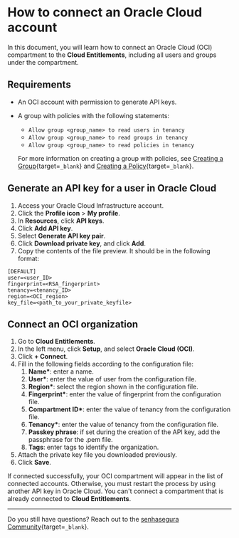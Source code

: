 # How to connect an Oracle Cloud account

In this document, you will learn how to connect an Oracle Cloud (OCI) compartment to the **Cloud Entitlements**, including all users and groups under the compartment.

## Requirements

* An OCI account with permission to generate API keys.  
* A group with policies with the following statements:  
    * `Allow group <group_name> to read users in tenancy`  
    * `Allow group <group_name> to read groups in tenancy`  
    * `Allow group <group_name> to read policies in tenancy`
    
    For more information on creating a group with policies, see [Creating a Group](https://docs.oracle.com/en-us/iaas/Content/Identity/groups/create-groups.htm){target=`_blank`} and [Creating a Policy](https://docs.oracle.com/en-us/iaas/Content/Identity/policymgmt/managingpolicies_topic-To_create_a_policy.htm){target=`_blank`}.

## Generate an API key for a user in Oracle Cloud

1. Access your Oracle Cloud Infrastructure account.  
2. Click the **Profile icon** > **My profile**.  
3. In **Resources**, click **API keys**.  
4. Click **Add API key**.  
5. Select **Generate API key pair**.  
6. Click **Download private key**, and click **Add**.  
7. Copy the contents of the file preview. It should be in the following format:

```
[DEFAULT]
user=<user_ID>
fingerprint=<RSA_fingerprint>
tenancy=<tenancy_ID>
region=<OCI_region>
key_file=<path_to_your_private_keyfile>
```

## Connect an OCI organization

1. Go to **Cloud Entitlements**.  
2. In the left menu, click **Setup**, and select **Oracle Cloud (OCI)**.  
3. Click **\+ Connect**.  
4. Fill in the following fields according to the configuration file:  
   1. **Name\***: enter a name.  
   2. **User\***: enter the value of user from the configuration file.  
   3. **Region\***: select the region shown in the configuration file.  
   4. **Fingerprint\***: enter the value of fingerprint from the configuration file.  
   5. **Compartment ID\***: enter the value of tenancy from the configuration file.  
   6. **Tenancy\***: enter the value of tenancy from the configuration file.  
   7. **Passkey phrase**: if set during the creation of the API key, add the passphrase for the .pem file.  
   8. **Tags**: enter tags to identify the organization.  
5. Attach the private key file you downloaded previously.  
6. Click **Save**.

If connected successfully, your OCI compartment will appear in the list of connected accounts. Otherwise, you must restart the process by using another API key in Oracle Cloud. You can't connect a compartment that is already connected to **Cloud Entitlements**.

---

Do you still have questions? Reach out to the [senhasegura Community](https://community.senhasegura.com/){target=`_blank`}.
